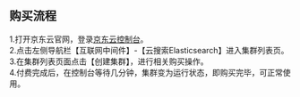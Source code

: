 ## 购买流程

1.打开京东云官网，登录[京东云控制台](https://console.jdcloud.com)。</br>
2.点击左侧导航栏【互联网中间件】-【云搜索Elasticsearch】进入集群列表页。</br>
3.在集群列表页面点击【创建集群】，进行相关购买操作。</br>
4.付费完成后，在控制台等待几分钟，集群变为运行状态，即购买完毕，可正常使用。

